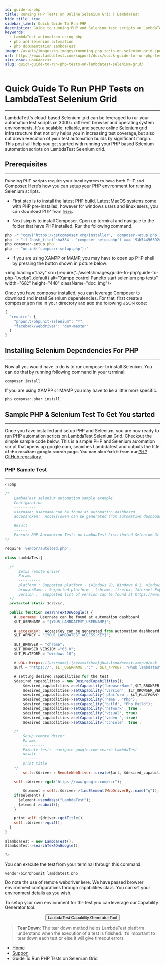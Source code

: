 ```yaml
---
id: guide-to-php
title: Running PHP Tests on Online Selenium Grid | LambdaTest
hide_title: true
sidebar_label: Quick Guide To Run PHP
description: Guide to running PHP and Selenium test scripts on LambdaTest Selenium automation grid online. Automated cross browser testing online using Selenium and PHP on 3000+ browsers on cloud
keywords:
  - LambdaTest automation using php
  - php and Selenium automation
  - php documentation LambdaTest
image: /assets/images/og-images/runnning-php-tests-on-selenium-grid.jpg
url: https://www.lambdatest.com/support/docs/quick-guide-to-run-php-tests-on-lambdatest-selenium-grid/
site_name: LambdaTest
slug: quick-guide-to-run-php-tests-on-lambdatest-selenium-grid/
---
```

# Quick Guide To Run PHP Tests on LambdaTest Selenium Grid
***

<script type="application/ld+json"
      dangerouslySetInnerHTML={{ __html: JSON.stringify({
       "@context": "https://schema.org",
        "@type": "BreadcrumbList",
        "itemListElement": [{
          "@type": "ListItem",
          "position": 1,
          "name": "LambdaTest",
          "item": "https://www.lambdatest.com"
        },{
          "@type": "ListItem",
          "position": 2,
          "name": "Support",
          "item": "https://www.lambdatest.com/support/docs/"
        },{
          "@type": "ListItem",
          "position": 3,
          "name": "Running PHP Tests",
          "item": "https://www.lambdatest.com/support/docs/quick-guide-to-run-php-tests-on-lambdatest-selenium-grid/"
        }]
      })
    }}
></script>

LambdaTest's cloud-based Selenium grid can be leveraged to run your automation test scripts on 3000+ different browser and operating system environments. It’s a scalable, reliable, and secure online [Selenium grid](https://www.lambdatest.com/selenium-automation) infrastructure that not only helps you in increasing test coverage, but also cut down execution of your test automation builds by significant margin. This post will help you get started with running your PHP based Selenium automation scripts on LambdaTest Selenium grid.

## Prerequisites
***

Running PHP scripts require your local system to have both PHP and Composer. Here’s how you can setup your PHP environment for running Selenium scripts.

- First step is to install the latest PHP build. Latest MacOS systems come with PHP pre-installed, however for windows users and linux users, you can download PHP from [here](https://www.php.net/manual/en/install.php).

- Next step is to install Composer. Open up terminal and navigate to the folder that have PHP installed. Run the following command.

```javascript
php -r "copy('https://getcomposer.org/installer', 'composer-setup.php');"
php -r "if (hash_file('sha384', 'composer-setup.php') === '93b54496392c062774670ac18b134c3b3a95e5a5e5c8f1a9f115f203b75bf9a129d5daa8ba6a13e2cc8a1da0806388a8') { echo 'Installer verified'; } else { echo 'Installer corrupt'; unlink('composer-setup.php'); } echo PHP_EOL;"
php composer-setup.php
php -r "unlink('composer-setup.php');"
```
- If you are using XAMPP or MAMP, you may have to open up PHP shell by pressing the button shown in picture below:

<img loading="lazy" src={require('../assets/images/guide-to-php/guide-to-php-1.webp').default} alt="Xampp control Panelto start selenium php tests" width="682" height="440" className="doc_img"/>

Once you have composer installed, you can leverage Composer to download and install Selenium dependencies. For that, first create a composer.json file in your directory and add the following JSON code:

```javascript
{
  "require": {
    "phpunit/phpunit-selenium": "*",
    "facebook/webdriver": "dev-master"
  } 
}
```
## Installing Selenium Dependencies For PHP
***

Now all you would have to do is to run composer to install Selenium. You can do that by running following command in your terminal:

    composer install

If you are using XAMPP or MAMP you may have to be a little more specific.

    php composer.phar install

## Sample PHP & Selenium Test To Get You started
***

Once you have installed and setup PHP and Selenium, you are now ready to run PHP automation scripts on LambdaTest Selenium Grid. Checkout the simple sample code below. This is a simple PHP and Selenium automation script that opens up google.com, searches LambdaTest and outputs the title of the resultant google search page. You can also fork it from our [PHP GitHub repository](https://github.com/LambdaTest/php-selenium-sample).

### PHP Sample Test
***

```javascript
<?php
 
/*
    LambdaTest selenium automation sample example
    Configuration
    ----------
    username: Username can be found at automation dashboard
    accessToken:  AccessToken can be generated from automation dashboard or profile section
 
    Result
    -------
    Execute PHP Automation Tests on LambdaTest Distributed Selenium Grid
*/
 
require 'vendor/autoload.php';
 
class LambdaTest{
 
  /*
      Setup remote driver
      Params
      ----------
      platform : Supported platform - (Windows 10, Windows 8.1, Windows 8, Windows 7, macOS High Sierra, macOS Sierra, OS X El Capitan, OS X Yosemite, OS X Mavericks)
      browserName : Supported platform - (chrome, firefox, Internet Explorer, MicrosoftEdge, Safari)
      version :  Supported list of version can be found at https://www.lambdatest.com/capabilities-generator/
  */
  protected static $driver;
 
  public function searchTextOnGoogle() {
    # username: Username can be found at automation dashboard      
    $LT_USERNAME = "{YOUR_LAMBDATEST_USERNAME}";
     
    # accessKey:  AccessKey can be generated from automation dashboard or profile section
    $LT_APPKEY = "{YOUR_LAMBDATEST_ACCESS_KEY}";
 
    $LT_BROWSER = "chrome";
    $LT_BROWSER_VERSION ="63.0";
    $LT_PLATFORM = "windows 10";
     
    # URL: https://{username}:{accessToken}@hub.lambdatest.com/wd/hub
    $url = "https://". $LT_USERNAME .":" . $LT_APPKEY ."@hub.lambdatest.com/wd/hub";       
     
    # setting desired capabilities for the test
    $desired_capabilities = new DesiredCapabilities();
        $desired_capabilities->setCapability('browserName',$LT_BROWSER);
        $desired_capabilities->setCapability('version', $LT_BROWSER_VERSION);
        $desired_capabilities->setCapability('platform', $LT_PLATFORM);
        $desired_capabilities->setCapability('name', "Php");
        $desired_capabilities->setCapability('build', "Php Build");
        $desired_capabilities->setCapability('network', true);
        $desired_capabilities->setCapability('visual', true);
        $desired_capabilities->setCapability('video ', true);
        $desired_capabilities->setCapability('console', true);
     
    /*
        Setup remote driver
        Params
        ----------
        Execute test:  navigate google.com search LambdaTest
        Result
        -------
        print title
    */
        self::$driver = RemoteWebDriver::create($url, $desired_capabilities);      
                 
    self::$driver->get("https://www.google.com/ncr");
 
        $element = self::$driver->findElement(WebDriverBy::name("q"));
    if($element) {
      $element->sendKeys("LambdaTest");
      $element->submit();
    }
     
    print self::$driver->getTitle();
    self::$driver->quit();
  }    
}
 
$lambdaTest = new LambdaTest();
$lambdaTest->searchTextOnGoogle(); 
 
?>
```

You can execute the test from your terminal through this command.

    vendor/bin/phpunit lambdatest.php

Do note the use of remote webdriver here. We have passed browser environment configurations through capabilities class. You can set your environment details as you wish.

To setup your own environment for the test you can leverage our Capability Generator tool.

<center><a href="https://www.lambdatest.com/capabilities-generator/"><button name="button">LambdaTest Capability Generator Tool</button></a></center>

> **Tear Down**: The tear down method helps LambdaTest platform understand when the execution of a test is finished. It’s important to tear down each test or else it will give timeout errors

<nav aria-label="breadcrumbs">
  <ul className="breadcrumbs">
    <li className="breadcrumbs__item">
      <a className="breadcrumbs__link" href="https://www.lambdatest.com">Home</a>
    </li>
    <li className="breadcrumbs__item">
      <a className="breadcrumbs__link" href="/docs/getting-started-with-selenium-testing/">Support</a>
    </li>
    <li className="breadcrumbs__item breadcrumbs__item--active">
      <span className="breadcrumbs__link">Guide To Run PHP Tests on Selenium Grid</span>
    </li>
  </ul>
</nav>